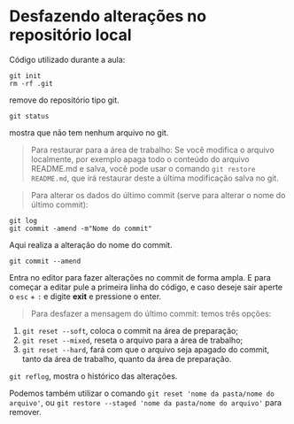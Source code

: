 # Desfazendo alterações no repositório local
Código utilizado durante a aula:
````
git init
rm -rf .git
````
remove do repositório tipo git.
````
git status
````
mostra que não tem nenhum arquivo no git.

> Para restaurar para a área de trabalho:
Se você modifica o arquivo localmente, por exemplo apaga todo o conteúdo do arquivo README.md e salva, 
você pode usar o comando `git restore README.md`, que irá restaurar deste a última modificação salva no git.

> Para alterar os dados do último commit (serve para alterar o nome do último commit):
````
git log
git commit -amend -m"Nome do commit"
````
Aqui realiza a alteração do nome do commit.
````
git commit --amend
````
Entra no editor para fazer alterações no commit de forma ampla. E para começar a editar pule a primeira linha do código, e caso deseje sair aperte o `esc` + `:` e digite __exit__ e pressione o enter.

> Para desfazer a mensagem do último commit:
temos três opções:
1. `git reset --soft`, coloca o commit na área de preparação;
2. `git reset --mixed`, reseta o arquivo para a área de trabalho;
3. `git reset --hard`, fará com que o arquivo seja apagado do commit, tanto da área de trabalho, quanto da área de preparação.

 `git reflog`, mostra o histórico das alterações.

Podemos também utilizar o comando `git reset 'nome da pasta/nome do arquivo'`, ou `git restore --staged 'nome da pasta/nome do arquivo'` para remover.
